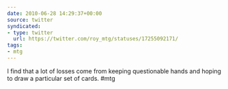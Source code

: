 ```yaml
---
date: 2010-06-28 14:29:37+00:00
source: twitter
syndicated:
- type: twitter
  url: https://twitter.com/roy_mtg/statuses/17255092171/
tags:
- mtg
---
```


I find that a lot of losses come from keeping questionable hands and hoping to draw a particular set of cards. #mtg